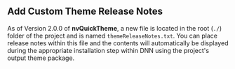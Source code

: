## Add Custom Theme Release Notes
As of Version 2.0.0 of **nvQuickTheme**, a new file is located in the root (`./`) folder of the project and is named `themeReleaseNotes.txt`.  You can place release notes within this file and the contents will automatically be displayed during the appropriate installation step within DNN using the project's output theme package.